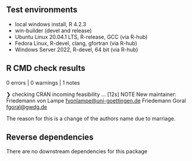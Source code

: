 ## Test environments
* local windows install, R 4.2.3
* win-builder (devel and release)
* Ubuntu Linux 20.04.1 LTS, R-release, GCC (via R-hub)
* Fedora Linux, R-devel, clang, gfortran (via R-hub)
* Windows Server 2022, R-devel, 64 bit (via R-hub)


## R CMD check results

0 errors | 0 warnings | 1 notes

❯ checking CRAN incoming feasibility ... [12s] NOTE
New maintainer:
  Friedemann von Lampe <fvonlampe@uni-goettingen.de>
  Friedemann Goral <fgoral@gwdg.de>
  
The reason for this is a change of the authors name due to marriage.


## Reverse dependencies
  
There are no downstream dependencies for this package

